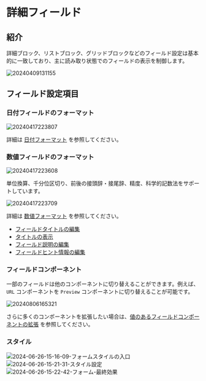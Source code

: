 # 詳細フィールド

## 紹介

詳細ブロック、リストブロック、グリッドブロックなどのフィールド設定は基本的に一致しており、主に読み取り状態でのフィールドの表示を制御します。

![20240409131155](https://static-docs.nocobase.com/20240409131155.png)

## フィールド設定項目

### 日付フィールドのフォーマット

![20240417223807](https://static-docs.nocobase.com/20240417223807.png)

詳細は [日付フォーマット](/handbook/ui/fields/specific/date-picker) を参照してください。

### 数値フィールドのフォーマット

![20240417223608](https://static-docs.nocobase.com/20240417223608.png)

単位換算、千分位区切り、前後の接頭辞・接尾辞、精度、科学的記数法をサポートしています。

![20240417223709](https://static-docs.nocobase.com/20240417223709.png)

詳細は [数値フォーマット](/handbook/ui/fields/field-settings/number-format) を参照してください。

- [フィールドタイトルの編集](/handbook/ui/fields/field-settings/edit-title)
- [タイトルの表示](/handbook/ui/fields/field-settings/display-title)
- [フィールド説明の編集](/handbook/ui/fields/field-settings/edit-description)
- [フィールドヒント情報の編集](/handbook/ui/fields/field-settings/edit-tooltip)

### フィールドコンポーネント

一部のフィールドは他のコンポーネントに切り替えることができます。例えば、`URL` コンポーネントを `Preview` コンポーネントに切り替えることが可能です。

![20240806165321](https://static-docs.nocobase.com/20240806165321.png)

さらに多くのコンポーネントを拡張したい場合は、[値のあるフィールドコンポーネントの拡張](/plugin-samples/field/value) を参照してください。

### スタイル

![2024-06-26-15-16-09-フォームスタイルの入口](https://static-docs.nocobase.com/2024-06-26-15-16-09-表单风格入口.png)  
![2024-06-26-15-21-31-スタイル設定](https://static-docs.nocobase.com/2024-06-26-15-21-31-样式配置.png)  
![2024-06-26-15-22-42-フォーム-最終効果](https://static-docs.nocobase.com/2024-06-26-15-22-42-表单-最终效果.png)


